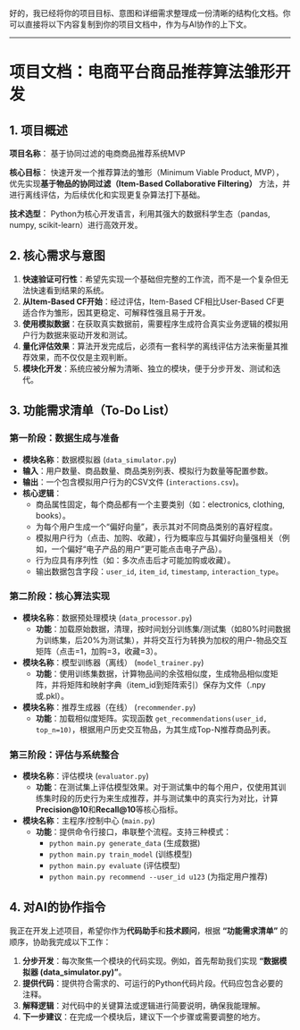 好的，我已经将你的项目目标、意图和详细需求整理成一份清晰的结构化文档。你可以直接将以下内容复制到你的项目文档中，作为与AI协作的上下文。

---

# 项目文档：电商平台商品推荐算法雏形开发

## 1. 项目概述

**项目名称**： 基于协同过滤的电商商品推荐系统MVP

**核心目标**： 快速开发一个推荐算法的雏形（Minimum Viable Product, MVP），优先实现**基于物品的协同过滤（Item-Based Collaborative Filtering）** 方法，并进行离线评估，为后续优化和实现更复杂算法打下基础。

**技术选型**： Python为核心开发语言，利用其强大的数据科学生态（pandas, numpy, scikit-learn）进行高效开发。

## 2. 核心需求与意图

1.  **快速验证可行性**：希望先实现一个基础但完整的工作流，而不是一个复杂但无法快速看到结果的系统。
2.  **从Item-Based CF开始**：经过评估，Item-Based CF相比User-Based CF更适合作为雏形，因其更稳定、可解释性强且易于开发。
3.  **使用模拟数据**：在获取真实数据前，需要程序生成符合真实业务逻辑的模拟用户行为数据来驱动开发和测试。
4.  **量化评估效果**：算法开发完成后，必须有一套科学的离线评估方法来衡量其推荐效果，而不仅仅是主观判断。
5.  **模块化开发**：系统应被分解为清晰、独立的模块，便于分步开发、测试和迭代。

## 3. 功能需求清单（To-Do List）

### 第一阶段：数据生成与准备
-   **模块名称**：数据模拟器 (`data_simulator.py`)
-   **输入**：用户数量、商品数量、商品类别列表、模拟行为数量等配置参数。
-   **输出**：一个包含模拟用户行为的CSV文件 (`interactions.csv`)。
-   **核心逻辑**：
    -   商品属性固定，每个商品都有一个主要类别（如：electronics, clothing, books）。
    -   为每个用户生成一个“偏好向量”，表示其对不同商品类别的喜好程度。
    -   模拟用户行为（点击、加购、收藏），行为概率应与其偏好向量强相关（例如，一个偏好“电子产品的用户”更可能点击电子产品）。
    -   行为应具有序列性（如：多次点击后才可能加购或收藏）。
    -   输出数据包含字段：`user_id`, `item_id`, `timestamp`, `interaction_type`。

### 第二阶段：核心算法实现
-   **模块名称**：数据预处理模块 (`data_processor.py`)
    -   **功能**：加载原始数据，清理，按时间划分训练集/测试集（如80%时间数据为训练集，后20%为测试集），并将交互行为转换为加权的用户-物品交互矩阵（点击=1，加购=3，收藏=3）。
-   **模块名称**：模型训练器（离线） (`model_trainer.py`)
    -   **功能**：使用训练集数据，计算物品间的余弦相似度，生成物品相似度矩阵，并将矩阵和映射字典（item_id到矩阵索引）保存为文件（.npy或.pkl）。
-   **模块名称**：推荐生成器（在线） (`recommender.py`)
    -   **功能**：加载相似度矩阵。实现函数 `get_recommendations(user_id, top_n=10)`，根据用户历史交互物品，为其生成Top-N推荐商品列表。

### 第三阶段：评估与系统整合
-   **模块名称**：评估模块 (`evaluator.py`)
    -   **功能**：在测试集上评估模型效果。对于测试集中的每个用户，仅使用其训练集时段的历史行为来生成推荐，并与测试集中的真实行为对比，计算**Precision@10**和**Recall@10**等核心指标。
-   **模块名称**：主程序/控制中心 (`main.py`)
    -   **功能**：提供命令行接口，串联整个流程。支持三种模式：
        -   `python main.py generate_data` (生成数据)
        -   `python main.py train_model` (训练模型)
        -   `python main.py evaluate` (评估模型)
        -   `python main.py recommend --user_id u123` (为指定用户推荐)

## 4. 对AI的协作指令

我正在开发上述项目，希望你作为**代码助手**和**技术顾问**，根据 **“功能需求清单”** 的顺序，协助我完成以下工作：

1.  **分步开发**：每次聚焦一个模块的代码实现。例如，首先帮助我们实现 **“数据模拟器 (data_simulator.py)”**。
2.  **提供代码**：提供符合需求的、可运行的Python代码片段。代码应包含必要的注释。
3.  **解释逻辑**：对代码中的关键算法或逻辑进行简要说明，确保我能理解。
4.  **下一步建议**：在完成一个模块后，建议下一个步骤或需要调整的地方。

